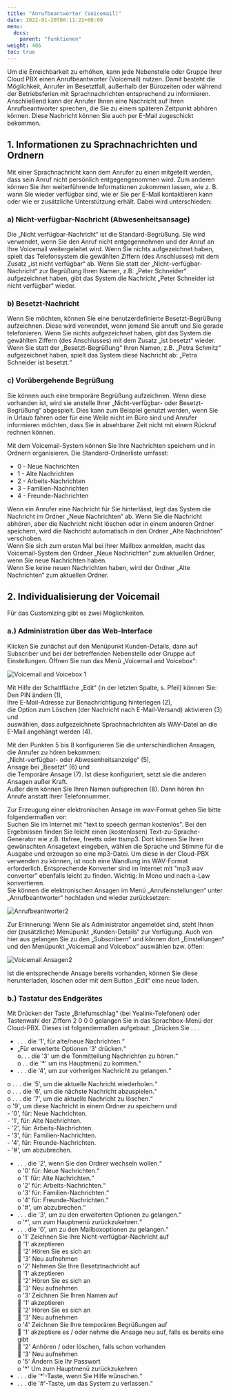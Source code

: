 ```yaml
---
title: "Anrufbeantworter (Voicemail)"
date: 2022-01-20T00:11:22+00:00
menu:
  docs:
    parent: "funktionen"
weight: 406
toc: true
---
```


Um die Erreichbarkeit zu erhöhen, kann jede Nebenstelle oder Gruppe Ihrer Cloud PBX einen Anrufbeantworter (Voicemail) nutzen. Damit besteht die Möglichkeit, Anrufer im Besetztfall, außerhalb der Bürozeiten oder während der Betriebsferien mit Sprachnachrichten entsprechend zu informieren. Anschließend kann der Anrufer Ihnen eine Nachricht auf Ihren Anrufbeantworter sprechen, die Sie zu einem späteren Zeitpunkt abhören können. Diese Nachricht können Sie auch per E-Mail zugeschickt bekommen.

## 1.	Informationen zu Sprachnachrichten und Ordnern
Mit einer Sprachnachricht kann dem Anrufer zu einen mitgeteilt werden, dass sein Anruf nicht persönlich entgegengenommen wird. Zum anderen können Sie ihm weiterführende Informationen zukommen lassen, wie z. B. wann Sie wieder verfügbar sind, wie er Sie per E-Mail kontaktieren kann oder wie er zusätzliche Unterstützung erhält. Dabei wird unterschieden: <br>

### a) Nicht-verfügbar-Nachricht (Abwesenheitsansage)
Die „Nicht verfügbar-Nachricht“ ist die Standard-Begrüßung. Sie wird verwendet, wenn Sie den Anruf nicht entgegennehmen und der Anruf an Ihre Voicemail weitergeleitet wird. Wenn Sie nichts aufgezeichnet haben, spielt das Telefonsystem die gewählten Ziffern (des Anschlusses) mit dem Zusatz „ist nicht verfügbar“ ab.
Wenn Sie statt der „Nicht-verfügbar-Nachricht“ zur Begrüßung Ihren Namen, z.B. „Peter Schneider“ aufgezeichnet haben, gibt das System die Nachricht „Peter Schneider ist nicht verfügbar“ wieder. <br>

### b) Besetzt-Nachricht
Wenn Sie möchten, können Sie eine benutzerdefinierte Besetzt-Begrüßung aufzeichnen. Diese wird verwendet, wenn jemand Sie anruft und Sie gerade telefonieren. Wenn Sie nichts aufgezeichnet haben, gibt das System die gewählten Ziffern (des Anschlusses) mit dem Zusatz „ist besetzt“ wieder.
Wenn Sie statt der „Besetzt-Begrüßung“ Ihren Namen, z.B. „Petra Schmitz“ aufgezeichnet haben, spielt das System diese Nachricht ab: „Petra Schneider ist besetzt.“ <br>

### c) Vorübergehende Begrüßung
Sie können auch eine temporäre Begrüßung aufzeichnen. Wenn diese vorhanden ist, wird sie anstelle Ihrer „Nicht-verfügbar- oder Besetzt-Begrüßung“ abgespielt. Dies kann zum Beispiel genutzt werden, wenn Sie in Urlaub fahren oder für eine Weile nicht im Büro sind und Anrufer informieren möchten, dass Sie in absehbarer Zeit nicht mit einem Rückruf rechnen können. <br>

Mit dem Voicemail-System können Sie Ihre Nachrichten speichern und in Ordnern organisieren. Die Standard-Ordnerliste umfasst:

* 0 - Neue Nachrichten
* 1 - Alte Nachrichten
* 2 - Arbeits-Nachrichten
* 3 - Familien-Nachrichten
* 4 - Freunde-Nachrichten

Wenn ein Anrufer eine Nachricht für Sie hinterlässt, legt das System die Nachricht im Ordner „Neue Nachrichten“ ab. Wenn Sie die Nachricht abhören, aber die Nachricht nicht löschen oder in einem anderen Ordner speichern, wird die Nachricht automatisch in den Ordner „Alte Nachrichten“ verschoben. <br>
Wenn Sie sich zum ersten Mal bei Ihrer Mailbox anmelden, macht das Voicemail-System den Ordner „Neue Nachrichten“ zum aktuellen Ordner, wenn Sie neue Nachrichten haben. <br>
Wenn Sie keine neuen Nachrichten haben, wird der Ordner „Alte Nachrichten“ zum aktuellen Ordner. <br>

## 2.	Individualisierung der Voicemail

Für das Customizing gibt es zwei Möglichkeiten.

### a.)	Administration über das Web-Interface
Klicken Sie zunächst auf den Menüpunkt Kunden-Details, dann auf Subscriber und bei der betreffenden Nebenstelle oder Gruppe auf Einstellungen. Öffnen Sie nun das Menü „Voicemail and Voicebox“:

![Voicemail and Voicebox 1](https://user-images.githubusercontent.com/98753538/193989352-c4110eb4-41b1-4817-bf1f-8af67b5287f5.jpg)

Mit Hilfe der Schaltfläche „Edit“ (in der letzten Spalte, s. Pfeil) können Sie: <br>
Den PIN ändern (1),  <br>
Ihre E-Mail-Adresse zur Benachrichtigung hinterlegen (2),  <br>
die Option zum Löschen (der Nachricht nach E-Mail-Versand) aktivieren (3) und  <br>
auswählen, dass aufgezeichnete Sprachnachrichten als WAV-Datei an die E-Mail angehängt werden (4).  <br>

Mit den Punkten 5 bis 8 konfigurieren Sie die unterschiedlichen Ansagen, die Anrufer zu hören bekommen: <br>
„Nicht-verfügbar- oder Abwesenheitsanzeige“ (5), <br>
Ansage bei „Besetzt“ (6) und  <br>
die Temporäre Ansage (7). Ist diese konfiguriert, setzt sie die anderen Ansagen außer Kraft. <br>
Außer dem können Sie Ihren Namen aufsprechen (8). Dann hören ihn Anrufe anstatt Ihrer Telefonnummer. <br>

Zur Erzeugung einer elektronischen Ansage im wav-Format gehen Sie bitte folgendermaßen vor:  <br>
Suchen Sie im Internet mit "text to speech german kostenlos". Bei den Ergebnissen finden Sie leicht einen (kostenlosen) Text-zu-Sprache-Generator wie z.B. ttsfree, freetts oder ttsmp3. Dort können Sie Ihren gewünschten Ansagetext eingeben, wählen die Sprache und Stimme für die Ausgabe und erzeugen so eine mp3-Datei. Um diese in der Cloud-PBX verwenden zu können, ist noch eine Wandlung ins WAV-Format erforderlich. Entsprechende Konverter sind im Internet mit "mp3 wav converter" ebenfalls leicht zu finden. Wichtig: In Mono und nach a-Law konvertieren. <br>
Sie können die elektronischen Ansagen im Menü „Anrufeinstellungen“ unter „Anrufbeantworter“ hochladen und wieder zurücksetzen:  <br>

![Anrufbeantworter2](https://user-images.githubusercontent.com/98753538/193989527-bb699548-7a4c-41aa-a9b2-d5da3c99fdb2.jpg)

Zur Erinnerung: Wenn Sie als Administrator angemeldet sind, steht Ihnen der (zusätzliche) Menüpunkt „Kunden-Details“ zur Verfügung. Auch von hier aus gelangen Sie zu den „Subscribern“ und können dort „Einstellungen“ und den Menüpunkt „Voicemail and Voicebox“ auswählen bzw. öffen:  <br>

![Voicemail Ansagen2](https://user-images.githubusercontent.com/98753538/193989610-cfa67140-24e2-4752-a160-a337a9ff319f.jpg)

Ist die entsprechende Ansage bereits vorhanden, können Sie diese herunterladen, löschen oder mit dem Button „Edit“ eine neue laden.

### b.)	Tastatur des Endgerätes
Mit Drücken der Taste „Briefumschlag“ (bei Yealink-Telefonen) oder Tastenwahl der Ziffern 2 0 0 0 gelangen Sie in das Sprachbox-Menü der Cloud-PBX. Dieses ist folgendermaßen aufgebaut: „Drücken Sie . . . <br>

*	. . . die '1', für alte/neue Nachrichten.“  <br>
  *	„Für erweiterte Optionen '3' drücken.“  <br>
      o. . . die '3' um die Tonmitteilung Nachrichten zu hören.“  <br>
      o . . die '*' um ins Hauptmenü zu kommen.“  <br>
  *	. . . die '4', um zur vorherigen Nachricht zu gelangen.“  <br>
  
  
  o	. . . die '5', um die aktuelle Nachricht wiederholen.“  <br>
  o	. . . die '6', um die nächste Nachricht abzuspielen.“  <br>
  o	. . . die '7', um die aktuelle Nachricht zu löschen.“  <br>
  o	'9', um diese Nachricht in einem Ordner zu speichern und   <br>
      - '0', für: Neue Nachrichten.  <br>
      - '1', für: Alte Nachrichten.  <br>
      - '2', für: Arbeits-Nachrichten.  <br>
      - '3', für: Familien-Nachrichten.  <br>
      - '4', für: Freunde-Nachrichten.  <br>
      - '#', um abzubrechen.  <br>
* . . . die '2', wenn Sie den Ordner wechseln wollen.“  <br>
  o	'0' für: Neue Nachrichten.“  <br>
  o	'1' für: Alte Nachrichten.“  <br>
  o	'2' für: Arbeits-Nachrichten.“  <br>
  o	'3' für: Familien-Nachrichten.“  <br>
  o	'4' für: Freunde-Nachrichten.“  <br>
  o	'#', um abzubrechen.“  <br>
*	. . . die '3', um zu den erweiterten Optionen zu gelangen.“  <br>
  o	'*', um zum Hauptmenü zurückzukehren.“  <br>
* . . . die '0', um zu den Mailboxoptionen zu gelangen.“  <br>
  o	'1' Zeichnen Sie Ihre Nicht-verfügbar-Nachricht auf  <br>
    	'1' akzeptieren  <br>
    	'2' Hören Sie es sich an  <br>
    	'3' Neu aufnehmen  <br>
  o	'2' Nehmen Sie Ihre Besetztnachricht auf  <br>
    	'1' akzeptieren  <br>
    	'2' Hören Sie es sich an  <br>
    	'3' Neu aufnehmen  <br>
  o	'3' Zeichnen Sie Ihren Namen auf  <br>
    	'1' akzeptieren  <br>
    	'2' Hören Sie es sich an  <br>
    	'3' Neu aufnehmen  <br>
  o	'4' Zeichnen Sie Ihre temporären Begrüßungen auf  <br>
    	'1' akzeptiere es / oder nehme die Ansage neu auf, falls es bereits eine gibt  <br>
    	'2' Anhören / oder löschen, falls schon vorhanden  <br>
    	'3' Neu aufnehmen  <br>
  o	'5' Ändern Sie Ihr Passwort  <br>
  o	'*' Um zum Hauptmenü zurückzukehren  <br>
* . . . die '*'-Taste, wenn Sie Hilfe wünschen.“  <br>
* . . . die '#'-Taste, um das System zu verlassen.“  <br>
